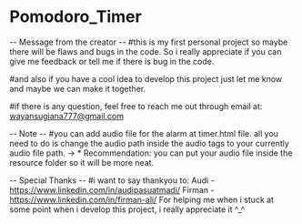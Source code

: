 # Pomodoro_Timer
-- Message from the creator --
#this is my first personal project so maybe there will be 
 flaws and bugs in the code. So i really appreciate if 
 you can give me feedback or tell me if there is bug 
 in the code. 

#and also if you have a cool idea to develop this project
 just let me know and maybe we can make it together.

#if there is any question, feel free to reach me out through
 email at: wayansugiana777@gmail.com


-- Note --
#you can add audio file for the alarm at timer.html file.
 all you need to do is change the audio path inside the audio
 tags to your currently audio file path. 
 -> * Recommendation: you can put your audio file inside the
      resource folder so it will be more neat. 

-- Special Thanks --
#i want to say thankyou to: 
   Audi - https://www.linkedin.com/in/audipasuatmadi/
   Firman - https://www.linkedin.com/in/firman-ali/
 For helping me when i stuck at some point when i develop
 this project, i really appreciate it ^_^